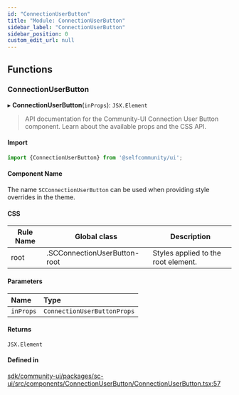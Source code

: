 ```yaml
---
id: "ConnectionUserButton"
title: "Module: ConnectionUserButton"
sidebar_label: "ConnectionUserButton"
sidebar_position: 0
custom_edit_url: null
---
```


## Functions

### ConnectionUserButton

▸ **ConnectionUserButton**(`inProps`): `JSX.Element`

> API documentation for the Community-UI Connection User Button component. Learn about the available props and the CSS API.

#### Import
```jsx
import {ConnectionUserButton} from '@selfcommunity/ui';
```
#### Component Name
The name `SCConnectionUserButton` can be used when providing style overrides in the theme.

#### CSS

|Rule Name|Global class|Description|
|---|---|---|
|root|.SCConnectionUserButton-root|Styles applied to the root element.|

#### Parameters

| Name | Type |
| :------ | :------ |
| `inProps` | `ConnectionUserButtonProps` |

#### Returns

`JSX.Element`

#### Defined in

[sdk/community-ui/packages/sc-ui/src/components/ConnectionUserButton/ConnectionUserButton.tsx:57](https://github.com/selfcommunity/community-ui/blob/a7bfc2b/packages/sc-ui/src/components/ConnectionUserButton/ConnectionUserButton.tsx#L57)
